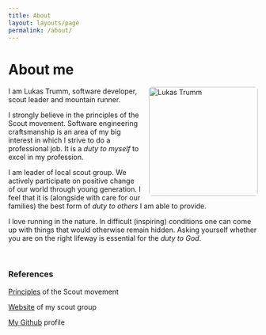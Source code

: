 ```yaml
---
title: About
layout: layouts/page
permalink: /about/
---
```


# About me

<img src="/images/lt.jpg"
  width="220"
  height="220"
  alt="Lukas Trumm"
  style="border-radius: 6px; float: right; margin: 0px 0px 10px 15px;">

I am Lukas Trumm, software developer, scout leader and mountain runner.

I strongly believe in the principles of the Scout movement. Software engineering craftsmanship is an area of my big interest in which I strive to do a professional job. It is a _duty to myself_ to excel in my profession.

I am leader of local scout group. We actively participate on positive change of our world through young generation. I feel that it is (alongside with care for our families) the best form of _duty to others_ I am able to provide.

I love running in the nature. In difficult (inspiring) conditions one can come up with things that would otherwise remain hidden. Asking yourself whether you are on the right lifeway is essential for the _duty to God_.

<br>

### References

[Principles](https://www.scout.org/promiseandlaw) of the Scout movement

[Website](http://www.ctyriadvacitka.wz.cz) of my scout group

[My Github](https://github.com/lttr/) profile
